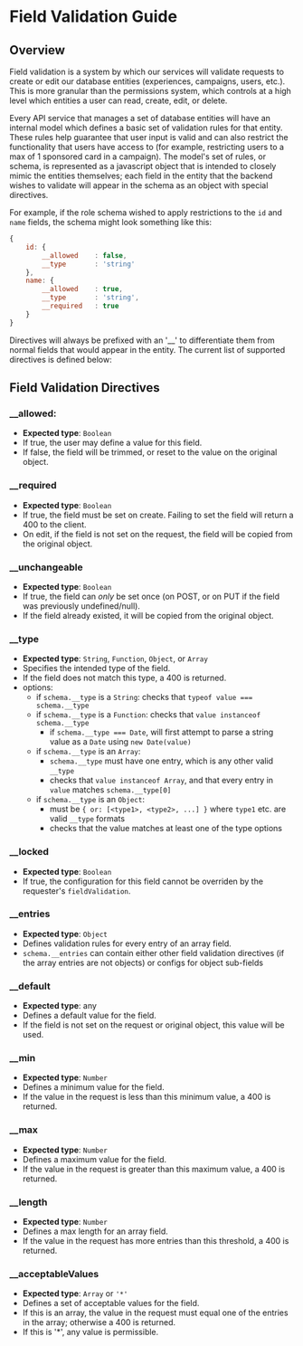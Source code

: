 Field Validation Guide
======================

## Overview
Field validation is a system by which our services will validate requests to create or edit our database entities (experiences, campaigns, users, etc.). This is more granular than the permissions system, which controls at a high level which entities a user can read, create, edit, or delete.

Every API service that manages a set of database entities will have an internal model which defines a basic set of validation rules for that entity. These rules help guarantee that user input is valid and can also restrict the functionality that users have access to (for example, restricting users to a max of 1 sponsored card in a campaign). The model's set of rules, or schema, is represented as a javascript object that is intended to closely mimic the entities themselves; each field in the entity that the backend wishes to validate will appear in the schema as an object with special directives.

For example, if the role schema wished to apply restrictions to the `id` and `name` fields, the schema might look something like this:
```javascript
{
    id: {
        __allowed    : false,
        __type       : 'string'
    },
    name: {
        __allowed    : true,
        __type       : 'string',
        __required   : true
    }
}
```

Directives will always be prefixed with an '__' to differentiate them from normal fields that would appear in the entity. The current list of supported directives is defined below:

## Field Validation Directives

### __allowed:
- **Expected type**: `Boolean`
- If true, the user may define a value for this field.
- If false, the field will be trimmed, or reset to the value on the original object.

### __required
- **Expected type**: `Boolean`
- If true, the field must be set on create. Failing to set the field will return a 400 to the client.
- On edit, if the field is not set on the request, the field will be copied from the original object.

### __unchangeable
- **Expected type**: `Boolean`
- If true, the field can *only* be set once (on POST, or on PUT if the field was previously undefined/null).
- If the field already existed, it will be copied from the original object.

### __type
- **Expected type**: `String`, `Function`, `Object`, or `Array`
- Specifies the intended type of the field.
- If the field does not match this type, a 400 is returned.
- options:
    - if `schema.__type` is a `String`: checks that `typeof value === schema.__type`
    - if `schema.__type` is a `Function`: checks that `value instanceof schema.__type`
        - if `schema.__type === Date`, will first attempt to parse a string value as a `Date` using `new Date(value)`
    - if `schema.__type` is an `Array`:
        - `schema.__type` must have one entry, which is any other valid `__type`
        - checks that `value instanceof Array`, and that every entry in `value` matches `schema.__type[0]`
    - if `schema.__type` is an `Object`:
        - must be `{ or: [<type1>, <type2>, ...] }` where `type1` etc. are valid `__type` formats
        - checks that the value matches at least one of the type options

### __locked
- **Expected type**: `Boolean`
- If true, the configuration for this field cannot be overriden by the requester's `fieldValidation`.

### __entries
- **Expected type**: `Object`
- Defines validation rules for every entry of an array field.
- `schema.__entries` can contain either other field validation directives (if the array entries are not objects) or configs for object sub-fields

### __default
- **Expected type**: any
- Defines a default value for the field.
- If the field is not set on the request or original object, this value will be used.

### __min
- **Expected type**: `Number`
- Defines a minimum value for the field.
- If the value in the request is less than this minimum value, a 400 is returned.

### __max
- **Expected type**: `Number`
- Defines a maximum value for the field.
- If the value in the request is greater than this maximum value, a 400 is returned.

### __length
- **Expected type**: `Number`
- Defines a max length for an array field.
- If the value in the request has more entries than this threshold, a 400 is returned.

### __acceptableValues
- **Expected type**: `Array` or `'*'`
- Defines a set of acceptable values for the field.
- If this is an array, the value in the request must equal one of the entries in the array; otherwise a 400 is returned.
- If this is '*', any value is permissible.

